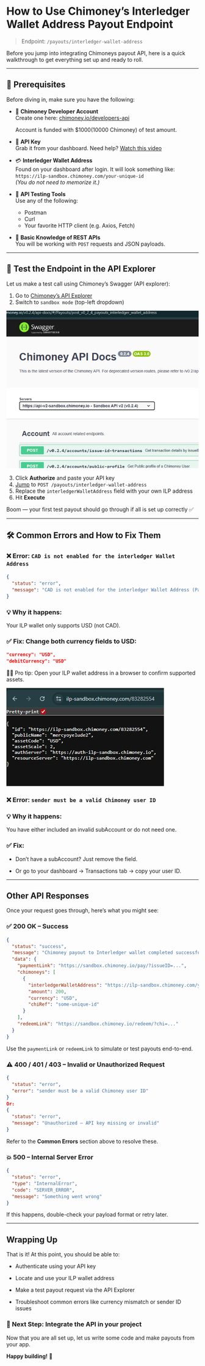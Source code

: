 # How to Use Chimoney’s Interledger Wallet Address Payout Endpoint
> Endpoint: `/payouts/interledger-wallet-address`

Before you jump into integrating Chimoneys payout API, here is a quick walkthrough to get everything set up and ready to roll.

---

## 🧰 Prerequisites

Before diving in, make sure you have the following:

- 🔐 **Chimoney Developer Account**  
  Create one here: [chimoney.io/developers-api](https://chimoney.io/developers-api)
  
  Account is funded with $1000(10000 Chimoney) of test amount.

- 🔑 **API Key**  
  Grab it from your dashboard. Need help? [Watch this video](https://www.loom.com/share/436303eb69c44f0d9757ea0c655bed89?sid=b6a0f661-721c-4731-9873-ae6f2d25780)

- 💳 **Interledger Wallet Address**  
  Found on your dashboard after login. It will look something like:  
  `https://ilp-sandbox.chimoney.com/your-unique-id`  
  _(You do not need to memorize it.)_

- 🧪 **API Testing Tools**  
  Use any of the following:
  - Postman
  - Curl
  - Your favorite HTTP client (e.g. Axios, Fetch)

- 🧠 **Basic Knowledge of REST APIs**  
  You will be working with `POST` requests and JSON payloads.

---

## 🚀 Test the Endpoint in the API Explorer

Let us make a test call using Chimoney’s Swagger (API explorer):

1. Go to [Chimoney’s API Explorer](https://api.chimoney.io/v0.2.4/api-docs/#/Payouts/post_v0_2_4_payouts_interledger_wallet_address)
2. Switch to `sandbox mode` (top-left dropdown)

<!-- ![Production dropdown](./images/server-dropdown-prod.png) -->


![Sandbox dropdown](./images/server-dropdown-sandbox.png)

3. Click **Authorize** and paste your API key
4. [Jump](https://api.chimoney.io/v0.2.4/api-docs/#/Payouts/post_v0_2_4_payouts_interledger_wallet_address) to `POST /payouts/interledger-wallet-address`
5. Replace the `interledgerWalletAddress` field with your own ILP address
6. Hit **Execute**

Boom — your first test payout should go through if all is set up correctly ✅

---

## 🛠 Common Errors and How to Fix Them

### ❌ Error: `CAD is not enabled for the interledger Wallet Address`
```json
{
  "status": "error",
  "message": "CAD is not enabled for the interledger Wallet Address (Payment Pointer), https://ilp-sandbox.chimoney.com/********"
}
```


### 💡 Why it happens:
Your ILP wallet only supports USD (not CAD).

### ✅ Fix: Change both currency fields to USD:
```json
"currency": "USD",
"debitCurrency": "USD"
```

🕵️‍♀️ Pro tip: Open your ILP wallet address in a browser to confirm supported assets.


![ILP assets](./images/ilp-browser.png)

### ❌ Error: `sender must be a valid Chimoney user ID`

### 💡 Why it happens:
You have either included an invalid subAccount or do not need one.

### ✅ Fix:

- Don’t have a subAccount? Just remove the field.

- Or go to your dashboard → Transactions tab → copy your user ID.

---

## Other API Responses
Once your request goes through, here’s what you might see:

### ✅ 200 OK – Success
```json
{
  "status": "success",
  "message": "Chimoney payout to Interledger wallet completed successfully",
  "data": {
    "paymentLink": "https://sandbox.chimoney.io/pay/?issueID=...",
    "chimoneys": [
      {
        "interledgerWalletAddress": "https://ilp-sandbox.chimoney.com/your-id",
        "amount": 200,
        "currency": "USD",
        "chiRef": "some-unique-id"
      }
    ],
    "redeemLink": "https://sandbox.chimoney.io/redeem/?chi=..."
  }
}
```
Use the `paymentLink` or `redeemLink` to simulate or test payouts end-to-end.


### ⚠️ 400 / 401 / 403 – Invalid or Unauthorized Request

```json
{
  "status": "error",
  "error": "sender must be a valid Chimoney user ID"
}
Or:
{
  "status": "error",
  "message": "Unauthorized – API key missing or invalid"
}
```

Refer to the **Common Errors** section above to resolve these.

### 💥 500 – Internal Server Error
```json
{
  "status": "error",
  "type": "InternalError",
  "code": "SERVER_ERROR",
  "message": "Something went wrong"
}
```
If this happens, double-check your payload format or retry later.

---

## Wrapping Up
That is it! At this point, you should be able to:

- Authenticate using your API key

- Locate and use your ILP wallet address

- Make a test payout request via the API Explorer

- Troubleshoot common errors like currency mismatch or sender ID issues

### 🎯 Next Step: Integrate the API in your project

Now that you are all set up, let us write some code and make payouts from your app.

**Happy building!** 🙌